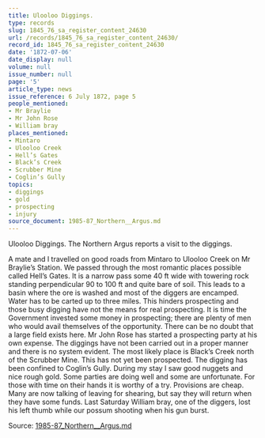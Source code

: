 ```yaml
---
title: Ulooloo Diggings.
type: records
slug: 1845_76_sa_register_content_24630
url: /records/1845_76_sa_register_content_24630/
record_id: 1845_76_sa_register_content_24630
date: '1872-07-06'
date_display: null
volume: null
issue_number: null
page: '5'
article_type: news
issue_reference: 6 July 1872, page 5
people_mentioned:
- Mr Braylie
- Mr John Rose
- William bray
places_mentioned:
- Mintaro
- Ulooloo Creek
- Hell’s Gates
- Black’s Creek
- Scrubber Mine
- Coglin’s Gully
topics:
- diggings
- gold
- prospecting
- injury
source_document: 1985-87_Northern__Argus.md
---
```


Ulooloo Diggings.  The Northern Argus reports a visit to the diggings.

A mate and I travelled on good roads from Mintaro to Ulooloo Creek on Mr Braylie’s Station.  We passed through the most romantic places possible called Hell’s Gates.  It is a narrow pass some 40 ft wide with towering rock standing perpendicular 90 to 100 ft and quite bare of soil.  This leads to a basin where the ore is washed and most of the diggers are encamped.  Water has to be carted up to three miles.  This hinders prospecting and those busy digging have not the means for real prospecting.  It is time the Government invested some money in prospecting; there are plenty of men who would avail themselves of the opportunity.  There can be no doubt that a large field exists here.  Mr John Rose has started a prospecting party at his own expense.  The diggings have not been carried out in a proper manner and there is no system evident.  The most likely place is Black’s Creek north of the Scrubber Mine.  This has not yet been prospected.  The digging has been confined to Coglin’s Gully.  During my stay I saw good nuggets and nice rough gold.  Some parties are doing well and some are unfortunate.  For those with time on their hands it is worthy of a try.  Provisions are cheap.  Many are now talking of leaving for shearing, but say they will return when they have some funds.  Last Saturday William bray, one of the diggers, lost his left thumb while our possum shooting when his gun burst.

Source: [1985-87_Northern__Argus.md](/downloads/markdown/1985-87_Northern__Argus.md)
